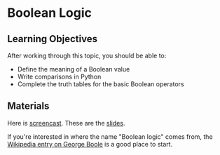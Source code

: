 # Boolean Logic

## Learning Objectives

After working through this topic, you should be able to:

- Define the meaning of a Boolean value
- Write comparisons in Python
- Complete the truth tables for the basic Boolean operators

## Materials

Here is
[screencast](https://electure.uni-bonn.de/static/mh_default_org/engage-player/xxx).
These are the [slides](python_basics-boolean_logic.pdf).

If you're interested in where the name "Boolean logic" comes from, the
[Wikipedia entry on George Boole](https://en.wikipedia.org/wiki/George_Boole) is a good
place to start.
